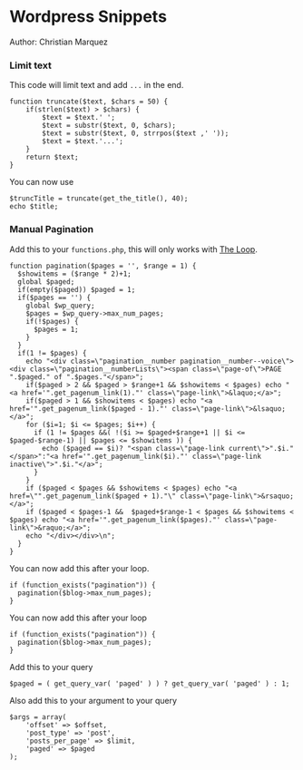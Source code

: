 # Wordpress Snippets
Author: Christian Marquez

### Limit text
This code will limit text and add `...` in the end.
```
function truncate($text, $chars = 50) {
    if(strlen($text) > $chars) {
        $text = $text.' ';
        $text = substr($text, 0, $chars);
        $text = substr($text, 0, strrpos($text ,' '));
        $text = $text.'...';
    }
    return $text;
}
```
You can now use 
```
$truncTitle = truncate(get_the_title(), 40);
echo $title;
```
### Manual Pagination
Add this to your `functions.php`, this will only works with [The Loop](https://codex.wordpress.org/The_Loop).
```
function pagination($pages = '', $range = 1) {
  $showitems = ($range * 2)+1;
  global $paged;
  if(empty($paged)) $paged = 1;
  if($pages == '') {
    global $wp_query;
    $pages = $wp_query->max_num_pages;
    if(!$pages) {
      $pages = 1;
    }
  }
  if(1 != $pages) {
    echo "<div class=\"pagination__number pagination__number--voice\"><div class=\"pagination__numberLists\"><span class=\"page-of\">PAGE ".$paged." of ".$pages."</span>";
    if($paged > 2 && $paged > $range+1 && $showitems < $pages) echo "<a href='".get_pagenum_link(1)."' class=\"page-link\">&laquo;</a>";
    if($paged > 1 && $showitems < $pages) echo "<a href='".get_pagenum_link($paged - 1)."' class=\"page-link\">&lsaquo;</a>";
    for ($i=1; $i <= $pages; $i++) {
      if (1 != $pages &&( !($i >= $paged+$range+1 || $i <= $paged-$range-1) || $pages <= $showitems )) {
        echo ($paged == $i)? "<span class=\"page-link current\">".$i."</span>":"<a href='".get_pagenum_link($i)."' class=\"page-link inactive\">".$i."</a>";
      }
    }
    if ($paged < $pages && $showitems < $pages) echo "<a href=\"".get_pagenum_link($paged + 1)."\" class=\"page-link\">&rsaquo;</a>";
    if ($paged < $pages-1 &&  $paged+$range-1 < $pages && $showitems < $pages) echo "<a href='".get_pagenum_link($pages)."' class=\"page-link\">&raquo;</a>";
    echo "</div></div>\n";
  }
}
```
You can now add this after your loop.
```
if (function_exists("pagination")) {
  pagination($blog->max_num_pages);
}
```
You can now add this after your loop

```
if (function_exists("pagination")) {
  pagination($blog->max_num_pages);
}
```
Add this to your query 
```
$paged = ( get_query_var( 'paged' ) ) ? get_query_var( 'paged' ) : 1;
```

Also add this to your argument to your query
```
$args = array(
    'offset' => $offset,
    'post_type' => 'post',
    'posts_per_page' => $limit,
    'paged' => $paged
);
```
